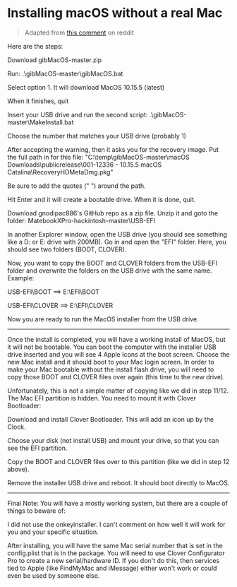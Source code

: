 # Installing macOS without a real Mac

> Adapted from [this comment](https://www.reddit.com/r/MatebookXPro/comments/gxdxlf/tried_out_the_hackintosh_on_my_mxp_2018/ft17vm7?utm_source=share&utm_medium=web2x) on reddit

Here are the steps:

Download gibMacOS-master.zip

Run: .\gibMacOS-master\gibMacOS.bat

Select option 1. It will download MacOS 10.15.5 (latest)

When it finishes, quit

Insert your USB drive and run the second script: .\gibMacOS-master\MakeInstall.bat

Choose the number that matches your USB drive (probably 1)

After accepting the warning, then it asks you for the recovery image. Put the full path in for this file: "C:\temp\gibMacOS-master\macOS Downloads\publicrelease\001-12336 - 10.15.5 macOS Catalina\RecoveryHDMetaDmg.pkg"

Be sure to add the quotes (" ") around the path.

Hit Enter and it will create a bootable drive. When it is done, quit.

Download gnodipac886's GitHub repo as a zip file. Unzip it and goto the folder: MatebookXPro-hackintosh-master\USB-EFI

In another Explorer window, open the USB drive (you should see something like a D: or E: drive with 200MB). Go in and open the "EFI" folder. Here, you should see two folders (BOOT, CLOVER).

Now, you want to copy the BOOT and CLOVER folders from the USB-EFI folder and overwrite the folders on the USB drive with the same name. Example:

USB-EFI\BOOT ==> E:\EFI\BOOT

USB-EFI\CLOVER ==> E:\EFI\CLOVER

Now you are ready to run the MacOS installer from the USB drive.

---

Once the install is completed, you will have a working install of MacOS, but it will not be bootable. You can boot the computer with the installer USB drive inserted and you will see 4 Apple Icons at the boot screen. Choose the new Mac install and it should boot to your Mac login screen. In order to make your Mac bootable without the install flash drive, you will need to copy those BOOT and CLOVER files over again (this time to the new drive).

Unfortunately, this is not a simple matter of copying like we did in step 11/12. The Mac EFI partition is hidden. You need to mount it with Clover Bootloader:

Download and install Clover Bootloader. This will add an icon up by the Clock.

Choose your disk (not install USB) and mount your drive, so that you can see the EFI partition.

Copy the BOOT and CLOVER files over to this partition (like we did in step 12 above).

Remove the installer USB drive and reboot. It should boot directly to MacOS.

---

Final Note: You will have a mostly working system, but there are a couple of things to beware of:

I did not use the onkeyinstaller. I can't comment on how well it will work for you and your specific situation.

After installing, you will have the same Mac serial number that is set in the config.plist that is in the package. You will need to use Clover Configurator Pro to create a new serial/hardware ID. If you don't do this, then services tied to Apple (like FindMyMac and iMessage) either won't work or could even be used by someone else.
